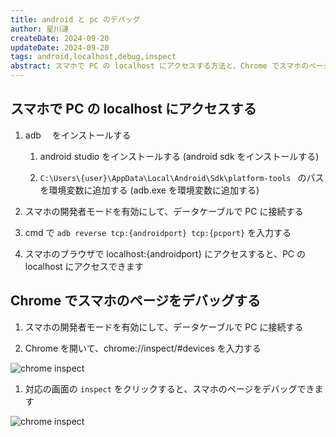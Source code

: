 ```yaml
---
title: android と pc のデバッグ
author: 星川漣
createDate: 2024-09-20
updateDate: 2024-09-20
tags: android,localhost,debug,inspect
abstract: スマホで PC の localhost にアクセスする方法と、Chrome でスマホのページをデバッグする方法を紹介します
---
```


## スマホで PC の localhost にアクセスする

1. adb 　をインストールする

    1. android studio をインストールする (android sdk をインストールする)

    2. `C:\Users\{user}\AppData\Local\Android\Sdk\platform-tools ` のパスを環境変数に追加する (adb.exe を環境変数に追加する)

2. スマホの開発者モードを有効にして、データケーブルで PC に接続する

3. cmd で `adb reverse tcp:{androidport} tcp:{pcport}` を入力する

4. スマホのブラウザで localhost:{androidport} にアクセスすると、PC の localhost にアクセスできます

## Chrome でスマホのページをデバッグする

1. スマホの開発者モードを有効にして、データケーブルで PC に接続する

2. Chrome を開いて、chrome://inspect/#devices を入力する

![chrome inspect](https://image.xtt.moe/local/images/2024/09/20/image.png)

1. 対応の画面の `inspect` をクリックすると、スマホのページをデバッグできます

![chrome inspect](https://image.xtt.moe/local/images/2024/09/20/imageb5c4f040c1ee38cf.png)
